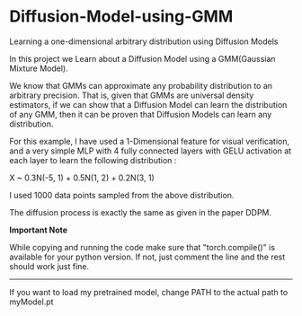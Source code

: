 # Diffusion-Model-using-GMM
Learning a one-dimensional arbitrary distribution using Diffusion Models

In this project we Learn about a Diffusion Model using a GMM(Gaussian Mixture Model).

We know that GMMs can approximate any probability distribution to an arbitrary precision.
That is, given that GMMs are universal density estimators, if we can show that a Diffusion Model can learn the
distribution of any GMM, then it can be proven that Diffusion Models can learn any distribution.

For this example, I have used a 1-Dimensional feature for visual verification, and a very simple MLP with 4
fully connected layers with GELU activation at each layer to learn the following distribution : 

X ~ 0.3N(-5, 1) + 0.5N(1, 2) + 0.2N(3, 1)

I used 1000 data points sampled from the above distribution.

The diffusion process is exactly the same as given in the paper DDPM.

**Important Note**

While copying and running the code make sure that "torch.compile()" is available for your python version.
If not, just comment the line and the rest should work just fine.

------------------------------------------------------------------------------------------------------------------------------
If you want to load my pretrained model, change PATH to the actual path to myModel.pt
